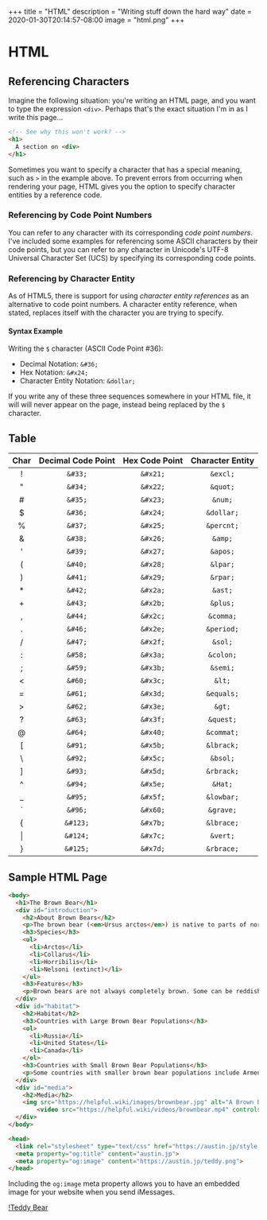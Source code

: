 +++
title = "HTML"
description = "Writing stuff down the hard way"
date = 2020-01-30T20:14:57-08:00
image = "html.png"
+++

# HTML

## Referencing Characters

Imagine the following situation: you're writing an HTML page, and you want to type the expression `<div>`. Perhaps that's the exact situation I'm in as I write this page...

```html
<!-- See why this won't work? -->
<h1>
  A section on <div>
</h1>
```

Sometimes you want to specify a character that has a special meaning, such as `>` in the example above. To prevent errors from occurring when rendering your page, HTML gives you the option to specify character entities by a reference code.

### Referencing by Code Point Numbers

You can refer to any character with its corresponding *code point numbers*. I've included some examples for referencing some ASCII characters by their code points, but you can refer to any character in Unicode's UTF-8 Universal Character Set (UCS) by specifying its corresponding code points.

### Referencing by Character Entity

As of HTML5, there is support for using *character entity references* as an alternative to code point numbers. A character entity reference, when stated, replaces itself with the character you are trying to specify.


#### Syntax Example

Writing the `$` character (ASCII Code Point \#36):

* Decimal Notation: `&#36;`
* Hex Notation: `&#x24;`
* Character Entity Notation: `&dollar;`

If you write any of these three sequences somewhere in your HTML file, it will will never appear on the page, instead being replaced by the `$` character.

## Table

|Char|Decimal Code Point|Hex Code Point|Character Entity|
|:---:|:---:|:---:|:---:|
| ! |`&#33;`|`&#x21;`|`&excl;`|
| " |`&#34;`|`&#x22;`|`&quot;`|
| # |`&#35;`|`&#x23;`|`&num;`|
| $ |`&#36;`|`&#x24;`|`&dollar;`|
| % |`&#37;`|`&#x25;`|`&percnt;`|
| & |`&#38;`|`&#x26;`|`&amp;`|
| ' |`&#39;`|`&#x27;`|`&apos;`|
| ( |`&#40;`|`&#x28;`|`&lpar;`|
| ) |`&#41;`|`&#x29;`|`&rpar;`|
| * |`&#42;`|`&#x2a;`|`&ast;`|
| + |`&#43;`|`&#x2b;`|`&plus;`|
| , |`&#44;`|`&#x2c;`|`&comma;`|
| . |`&#46;`|`&#x2e;`|`&period;`|
| / |`&#47;`|`&#x2f;`|`&sol;`|
| : |`&#58;`|`&#x3a;`|`&colon;`|
| ; |`&#59;`|`&#x3b;`|`&semi;`|
| < |`&#60;`|`&#x3c;`|`&lt;`|
| = |`&#61;`|`&#x3d;`|`&equals;`|
| > |`&#62;`|`&#x3e;`|`&gt;`|
| ? |`&#63;`|`&#x3f;`|`&quest;`|
| @ |`&#64;`|`&#x40;`|`&commat;`|
| [ |`&#91;`|`&#x5b;`|`&lbrack;`|
| &#x5c; |`&#92;`|`&#x5c;`|`&bsol;`|
| ] |`&#93;`|`&#x5d;`|`&rbrack;`|
| ^ |`&#94;`|`&#x5e;`|`&Hat;`|
| _ |`&#95;`|`&#x5f;`|`&lowbar;`|
| &#x60; |`&#96;`|`&#x60;`|`&grave;`|
| { |`&#123;`|`&#x7b;`|`&lbrace;`|
| &#124; |`&#124;`|`&#x7c;`|`&vert;`|
| } |`&#125;`|`&#x7d;`|`&rbrace;`|

## Sample HTML Page

```html
<body>
  <h1>The Brown Bear</h1>
  <div id="introduction">
    <h2>About Brown Bears</h2>
    <p>The brown bear (<em>Ursus arctos</em>) is native to parts of northern Eurasia and North America. Its conservation status is currently <strong>Least Concern</strong>.<br /><br /> There are many subspecies within the brown bear species, including the Atlas bear and the Himalayan brown bear.</p>
    <h3>Species</h3>
    <ul>
      <li>Arctos</li>
      <li>Collarus</li>
      <li>Horribilis</li>
      <li>Nelsoni (extinct)</li>
    </ul>
    <h3>Features</h3>
    <p>Brown bears are not always completely brown. Some can be reddish or yellowish. They have very large, curved claws and huge paws. Male brown bears are often 30% larger than female brown bears. They can range from 5 feet to 9 feet from head to toe.</p>
  </div>
  <div id="habitat">
    <h2>Habitat</h2>
    <h3>Countries with Large Brown Bear Populations</h3>
    <ol>
      <li>Russia</li>
      <li>United States</li>
      <li>Canada</li>
    </ol>
    <h3>Countries with Small Brown Bear Populations</h3>
    <p>Some countries with smaller brown bear populations include Armenia, Belarus, Bulgaria, China, Finland, France, Greece, India, Japan, Nepal, Poland, Romania, Slovenia, Turkmenistan, and Uzbekistan.</p>
  </div>
  <div id="media">
    <h2>Media</h2>
    <img src="https://helpful.wiki/images/brownbear.jpg" alt="A Brown Bear"/>
        <video src="https://helpful.wiki/videos/brownbear.mp4" controls>Video not supported</video>
  </div>
</body>
```

```html
<head>
  <link rel="stylesheet" type="text/css" href="https://austin.jp/style.css" title="style">
  <meta property="og:title" content="austin.jp">
  <meta property="og:image" content="https://austin.jp/teddy.png">
</head>
```

Including the `og:image` meta property allows you to have an embedded image for your website when you send iMessages.

[!Teddy Bear](https://imgur.com/a/nyf0yGc)
